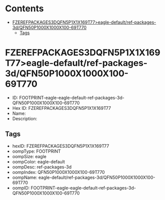 



Contents
========

* [FZEREFPACKAGES3DQFN5P1X1X169T77>eagle-default/ref-packages-3d/QFN50P1000X1000X100-69T770](#fzerefpackages3dqfn5p1x1x169t77eagle-defaultref-packages-3dqfn50p1000x1000x100-69t770)
	* [Tags](#tags)

# FZEREFPACKAGES3DQFN5P1X1X169T77>eagle-default/ref-packages-3d/QFN50P1000X1000X100-69T770

- ID: FOOTPRINT-eagle-eagle-default-ref-packages-3d-QFN50P1000X1000X100-69T770
- Hex ID: FZEREFPACKAGES3DQFN5P1X1X169T77
- Name: 
- Description: 

## Tags

- hexID: FZEREFPACKAGES3DQFN5P1X1X169T77
- oompType: FOOTPRINT
- oompSize: eagle
- oompColor: eagle-default
- oompDesc: ref-packages-3d
- oompIndex: QFN50P1000X1000X100-69T770
- oompName: eagle-default/ref-packages-3d/QFN50P1000X1000X100-69T770
- oompID: FOOTPRINT-eagle-eagle-default-ref-packages-3d-QFN50P1000X1000X100-69T770
